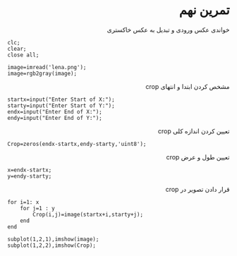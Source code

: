 <div dir = "rtl">
  <h1> تمرین نهم </h1>
  </div>
  
  <div  dir = "rtl">
       خواندی عکس ورودی و تبدیل به عکس خاکستری
  </div>
  
  ````
clc;
clear;
close all;

image=imread('lena.png');
image=rgb2gray(image);

````
  
  <div  dir = "rtl">
      مشخص کردن ابتدا و انتهای crop
  </div>
  
````  
startx=input("Enter Start of X:");
starty=input("Enter Start of Y:");
endx=input("Enter End of X:");
endy=input("Enter End of Y:");

````

 <div  dir = "rtl">
     تعیین کردن اندازه کلی crop 
  </div>
  
  ````
  Crop=zeros(endx-startx,endy-starty,'uint8');

````

<div dir = "rtl">
   تعیین طول و عرض crop  
</div>
  
  ````
x=endx-startx;
y=endy-starty;

````
<div dir = "rtl">
  قرار دادن تصویر در crop 
</div>

````
for i=1: x
    for j=1 : y
        Crop(i,j)=image(startx+i,starty+j);
    end
end

subplot(1,2,1),imshow(image);
subplot(1,2,2),imshow(Crop);
  ````

